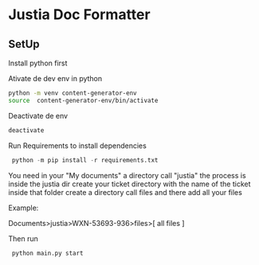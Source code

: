 # Justia Doc Formatter


## SetUp
Install python first

Ativate de dev env in python 
```bash
python -m venv content-generator-env
source  content-generator-env/bin/activate
```

Deactivate de env
```bash
deactivate
```

Run Requirements to install dependencies
```python
 python -m pip install -r requirements.txt
```

You need in your "My documents" a directory call "justia" the process is inside the justia dir create your ticket directory with the name of the ticket inside that folder create a directory call files and there add all your files

Example:

Documents>justia>WXN-53693-936>files>[ all files ]

Then run
```python
 python main.py start
```
